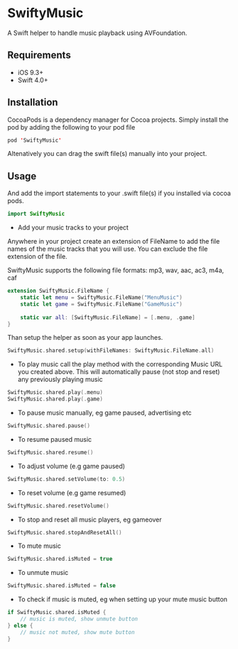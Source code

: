 # SwiftyMusic

A Swift helper to handle music playback using AVFoundation.

## Requirements

- iOS 9.3+
- Swift 4.0+

## Installation

CocoaPods is a dependency manager for Cocoa projects. Simply install the pod by adding the following to your pod file

```swift
pod 'SwiftyMusic'
```

Altenatively you can drag the swift file(s) manually into your project.

## Usage

And add the import statements to your .swift file(s) if you installed via cocoa pods.

```swift
import SwiftyMusic 
```

- Add your music tracks to your project

Anywhere in your project create an extension of FileName to add the file names of the music tracks that you will use. You can exclude the file extension of the file. 

SwiftyMusic supports the following file formats: 
mp3, wav, aac, ac3, m4a, caf

```swift
extension SwiftyMusic.FileName {
    static let menu = SwiftyMusic.FileName("MenuMusic")
    static let game = SwiftyMusic.FileName("GameMusic")
    
    static var all: [SwiftyMusic.FileName] = [.menu, .game]
}
```

Than setup the helper as soon as your app launches. 

```swift
SwiftyMusic.shared.setup(withFileNames: SwiftyMusic.FileName.all)
```

- To play music call the play method with the corresponding Music URL you created above. This will automatically pause (not stop and reset) any previously playing music
```swift
SwiftyMusic.shared.play(.menu)
SwiftyMusic.shared.play(.game)
```

- To pause music manually, eg game paused, advertising etc
```swift
SwiftyMusic.shared.pause()
```

- To resume paused music
```swift
SwiftyMusic.shared.resume()
```

- To adjust volume (e.g game paused)
```swift
SwiftyMusic.shared.setVolume(to: 0.5)
```

- To reset volume (e.g game resumed)
```swift
SwiftyMusic.shared.resetVolume()
```

- To stop and reset all music players, eg gameover
```swift
SwiftyMusic.shared.stopAndResetAll()
```

- To mute music
```swift
SwiftyMusic.shared.isMuted = true
```

- To unmute music
```swift
SwiftyMusic.shared.isMuted = false
```

- To check if music is muted, eg when setting up your mute music button
```swift
if SwiftyMusic.shared.isMuted {
    // music is muted, show unmute button
} else {
    // music not muted, show mute button
}
```
